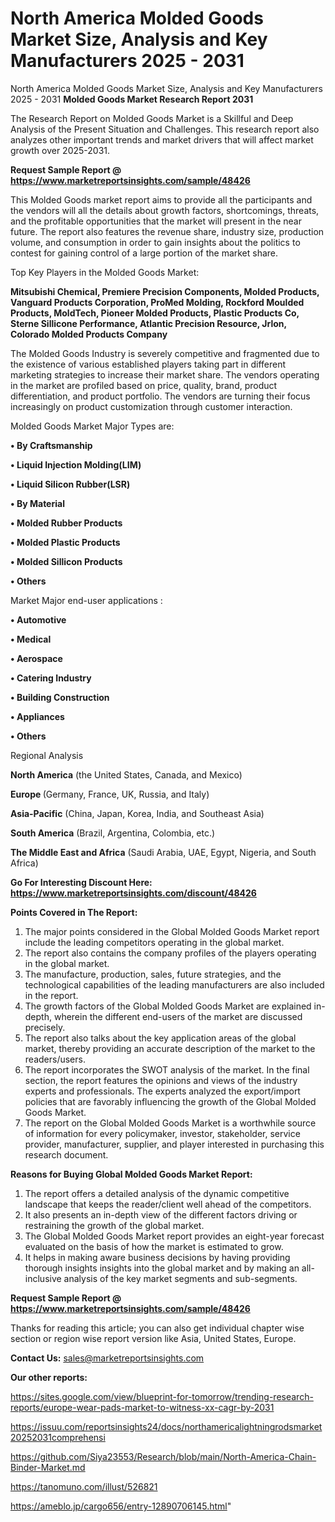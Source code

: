 # North America Molded Goods Market Size, Analysis and Key Manufacturers 2025 - 2031
North America Molded Goods Market Size, Analysis and Key Manufacturers 2025 - 2031
<strong>Molded Goods Market Research Report 2031</strong>

The Research Report on Molded Goods Market is a Skillful and Deep Analysis of the Present Situation and Challenges. This research report also analyzes other important trends and market drivers that will affect market growth over 2025-2031.

<strong>Request Sample Report @ <a href=https://www.marketreportsinsights.com/sample/48426>https://www.marketreportsinsights.com/sample/48426</a></strong>

This Molded Goods market report aims to provide all the participants and the vendors will all the details about growth factors, shortcomings, threats, and the profitable opportunities that the market will present in the near future. The report also features the revenue share, industry size, production volume, and consumption in order to gain insights about the politics to contest for gaining control of a large portion of the market share.

Top Key Players in the Molded Goods Market:

<strong>Mitsubishi Chemical, Premiere Precision Components, Molded Products, Vanguard Products Corporation, ProMed Molding, Rockford Moulded Products, MoldTech, Pioneer Molded Products, Plastic Products Co, Sterne Sillicone Performance, Atlantic Precision Resource, Jrlon, Colorado Molded Products Company</strong>

The Molded Goods Industry is severely competitive and fragmented due to the existence of various established players taking part in different marketing strategies to increase their market share. The vendors operating in the market are profiled based on price, quality, brand, product differentiation, and product portfolio. The vendors are turning their focus increasingly on product customization through customer interaction.

Molded Goods Market Major Types are:

<strong>•  By Craftsmanship

•  Liquid Injection Molding(LIM)

•  Liquid Silicon Rubber(LSR)

•  By Material

•  Molded Rubber Products

•  Molded Plastic Products

•  Molded Sillicon Products

•  Others</strong>

Market Major end-user applications :

<strong>•  Automotive

•  Medical

•  Aerospace

•  Catering Industry

•  Building Construction

•  Appliances

•  Others</strong>

Regional Analysis

</u><strong><b>North America</b></strong> (the United States, Canada, and Mexico)

<strong><b>Europe </b></strong>(Germany, France, UK, Russia, and Italy)

<strong><b>Asia-Pacific</b></strong> (China, Japan, Korea, India, and Southeast Asia)

<strong><b>South America</b></strong> (Brazil, Argentina, Colombia, etc.)

<strong><b>The Middle East and Africa</b></strong> (Saudi Arabia, UAE, Egypt, Nigeria, and South Africa)

<strong>Go For Interesting Discount Here: <a href=https://www.marketreportsinsights.com/discount/48426>https://www.marketreportsinsights.com/discount/48426</a></strong>

<strong>Points Covered in The Report:</strong>
<ol>
  <li>The major points considered in the Global Molded Goods Market report include the leading competitors operating in the global market.</li>
  <li>The report also contains the company profiles of the players operating in the global market.</li>
  <li>The manufacture, production, sales, future strategies, and the technological capabilities of the leading manufacturers are also included in the report.</li>
  <li>The growth factors of the Global Molded Goods Market are explained in-depth, wherein the different end-users of the market are discussed precisely.</li>
  <li>The report also talks about the key application areas of the global market, thereby providing an accurate description of the market to the readers/users.</li>
  <li>The report incorporates the SWOT analysis of the market. In the final section, the report features the opinions and views of the industry experts and professionals. The experts analyzed the export/import policies that are favorably influencing the growth of the Global Molded Goods Market.</li>
  <li>The report on the Global Molded Goods Market is a worthwhile source of information for every policymaker, investor, stakeholder, service provider, manufacturer, supplier, and player interested in purchasing this research document.</li>
</ol>
<strong>Reasons for Buying Global Molded Goods Market Report:</strong>

<ol>
  <li>The report offers a detailed analysis of the dynamic competitive landscape that keeps the reader/client well ahead of the competitors.</li>
  <li>It also presents an in-depth view of the different factors driving or restraining the growth of the global market.</li>
  <li>The Global Molded Goods Market report provides an eight-year forecast evaluated on the basis of how the market is estimated to grow.</li>
  <li>It helps in making aware business decisions by having providing thorough insights insights into the global market and by making an all-inclusive analysis of the key market segments and sub-segments.</li>
</ol>
<strong>Request Sample Report @ <a href=https://www.marketreportsinsights.com/sample/48426>https://www.marketreportsinsights.com/sample/48426</a></strong>


Thanks for reading this article; you can also get individual chapter wise section or region wise report version like Asia, United States, Europe.

<strong>Contact Us:</strong>
sales@marketreportsinsights.com

<strong>Our other reports:</strong>

<a href=https://sites.google.com/view/blueprint-for-tomorrow/trending-research-reports/europe-wear-pads-market-to-witness-xx-cagr-by-2031>https://sites.google.com/view/blueprint-for-tomorrow/trending-research-reports/europe-wear-pads-market-to-witness-xx-cagr-by-2031</a>

<a href=https://issuu.com/reportsinsights24/docs/northamericalightningrodsmarket20252031comprehensi>https://issuu.com/reportsinsights24/docs/northamericalightningrodsmarket20252031comprehensi</a>

<a href=https://github.com/Siya23553/Research/blob/main/North-America-Chain-Binder-Market.md>https://github.com/Siya23553/Research/blob/main/North-America-Chain-Binder-Market.md</a>

<a href=https://tanomuno.com/illust/526821>https://tanomuno.com/illust/526821</a>

<a href=https://ameblo.jp/cargo656/entry-12890706145.html>https://ameblo.jp/cargo656/entry-12890706145.html</a>"
